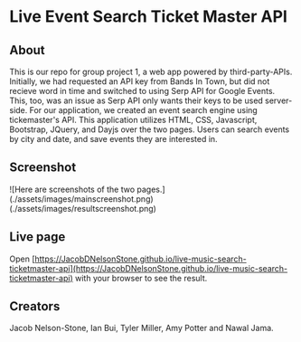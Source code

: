 # Live Event Search Ticket Master API
## About
This is our repo for group project 1, a web app powered by third-party-APIs. Initially, we had requested an API key from Bands In Town, but did not recieve word in time and switched to using Serp API for Google Events. This, too, was an issue as Serp API only wants their keys to be used server-side. For our application, we created an event search engine using tickemaster's API. This application utilizes HTML, CSS, Javascript, Bootstrap, JQuery, and Dayjs over the two pages. Users can search events by city and date, and save events they are interested in.

## Screenshot
![Here are screenshots of the two pages.]
(./assets/images/mainscreenshot.png)
(./assets/images/resultscreenshot.png)
## Live page
Open [https://JacobDNelsonStone.github.io/live-music-search-ticketmaster-api](https://JacobDNelsonStone.github.io/live-music-search-ticketmaster-api) with your browser to see the result.
## Creators
Jacob Nelson-Stone, Ian Bui, Tyler Miller, Amy Potter and Nawal Jama.